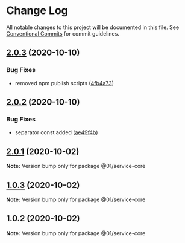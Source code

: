 # Change Log

All notable changes to this project will be documented in this file.
See [Conventional Commits](https://conventionalcommits.org) for commit guidelines.

## [2.0.3](https://github.com/01alchemist/web-service-lib/compare/@01/service-core@2.0.2...@01/service-core@2.0.3) (2020-10-10)


### Bug Fixes

* removed npm publish scripts ([4fb4a73](https://github.com/01alchemist/web-service-lib/commit/4fb4a73cf816bd35d48fbe7e0c88456b4afb364b))





## [2.0.2](https://github.com/01alchemist/web-service-lib/compare/@01/service-core@2.0.1...@01/service-core@2.0.2) (2020-10-10)


### Bug Fixes

* separator const added ([ae49f4b](https://github.com/01alchemist/web-service-lib/commit/ae49f4b3e15d62410626d739b6c162bf1d448fca))





## [2.0.1](https://github.com/01alchemist/web-service-lib/compare/@01/service-core@1.0.3...@01/service-core@2.0.1) (2020-10-02)

**Note:** Version bump only for package @01/service-core





## [1.0.3](https://github.com/01alchemist/web-service-lib/compare/@01/service-core@1.0.2...@01/service-core@1.0.3) (2020-10-02)

**Note:** Version bump only for package @01/service-core





## 1.0.2 (2020-10-02)

**Note:** Version bump only for package @01/service-core

